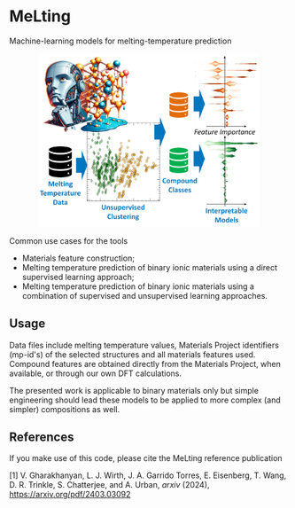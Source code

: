 # MeLting
Machine-learning models for melting-temperature prediction

<p align="center">
<img width="400" src="./melting_figure.svg" />
</p>
    
Common use cases for the tools

* Materials feature construction;
* Melting temperature prediction of binary ionic materials using a direct supervised learning approach;
* Melting temperature prediction of binary ionic materials using a combination of supervised and unsupervised learning approaches.

## Usage

Data files include melting temperature values, Materials Project identifiers (mp-id's) of the selected structures and all materials features used. Compound features are obtained directly from the Materials Project, when available, or through our own DFT calculations.

The presented work is applicable to binary materials only but simple engineering should lead these models to be applied to more complex (and simpler) compositions as well.

## References

If you make use of this code, please cite the MeLting reference publication

[1] V. Gharakhanyan, L. J. Wirth, J. A. Garrido Torres, E. Eisenberg, T. Wang, D. R. Trinkle, S. Chatterjee, and A. Urban, *arxiv* (2024), https://arxiv.org/pdf/2403.03092
